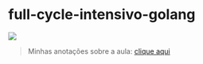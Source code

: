 # full-cycle-intensivo-golang

![](https://img.youtube.com/vi/ye6vpu4tCaE/hqdefault.jpg)

> Minhas anotações sobre a aula: [clique aqui](./notes/notes.md)
